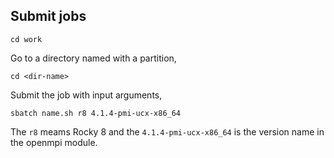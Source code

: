 ## Submit jobs
```
cd work
```

Go to a directory named with a partition,
```
cd <dir-name>  
```

Submit the job with input arguments,
```
sbatch name.sh r8 4.1.4-pmi-ucx-x86_64
```
The `r8` meams Rocky 8 and the `4.1.4-pmi-ucx-x86_64` is the version name in the openmpi module. 
